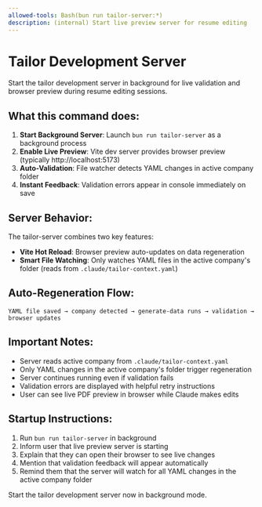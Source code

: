 ```yaml
---
allowed-tools: Bash(bun run tailor-server:*)
description: (internal) Start live preview server for resume editing
---
```


# Tailor Development Server

Start the tailor development server in background for live validation and browser preview during resume editing sessions.

## What this command does:

1. **Start Background Server**: Launch `bun run tailor-server` as a background process
2. **Enable Live Preview**: Vite dev server provides browser preview (typically http://localhost:5173)
3. **Auto-Validation**: File watcher detects YAML changes in active company folder
4. **Instant Feedback**: Validation errors appear in console immediately on save

## Server Behavior:

The tailor-server combines two key features:

- **Vite Hot Reload**: Browser preview auto-updates on data regeneration
- **Smart File Watching**: Only watches YAML files in the active company's folder (reads from `.claude/tailor-context.yaml`)

## Auto-Regeneration Flow:

```
YAML file saved → company detected → generate-data runs → validation → browser updates
```

## Important Notes:

- Server reads active company from `.claude/tailor-context.yaml`
- Only YAML changes in the active company's folder trigger regeneration
- Server continues running even if validation fails
- Validation errors are displayed with helpful retry instructions
- User can see live PDF preview in browser while Claude makes edits

## Startup Instructions:

1. Run `bun run tailor-server` in background
2. Inform user that live preview server is starting
3. Explain that they can open their browser to see live changes
4. Mention that validation feedback will appear automatically
5. Remind them that the server will watch for all YAML changes in the active company folder

Start the tailor development server now in background mode.
